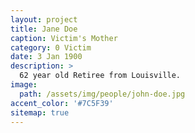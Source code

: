 ```yaml
---
layout: project
title: Jane Doe
caption: Victim's Mother
category: 0 Victim
date: 3 Jan 1900
description: >
  62 year old Retiree from Louisville.
image: 
  path: /assets/img/people/john-doe.jpg
accent_color: '#7C5F39'
sitemap: true
---
```

